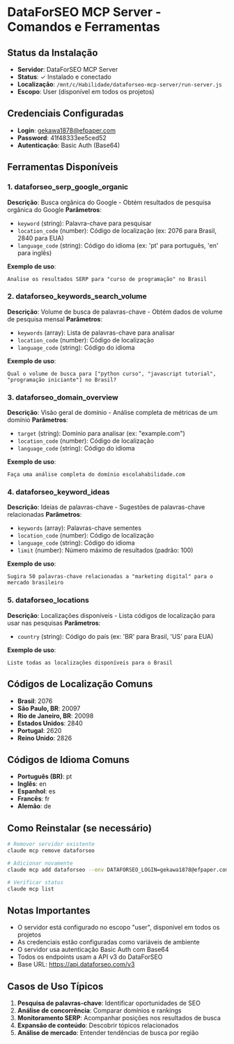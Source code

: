 # DataForSEO MCP Server - Comandos e Ferramentas

## Status da Instalação
- **Servidor**: DataForSEO MCP Server
- **Status**: ✓ Instalado e conectado
- **Localização**: `/mnt/c/Habilidade/dataforseo-mcp-server/run-server.js`
- **Escopo**: User (disponível em todos os projetos)

## Credenciais Configuradas
- **Login**: gekawa1878@efpaper.com
- **Password**: 41f48333ee5ced52
- **Autenticação**: Basic Auth (Base64)

## Ferramentas Disponíveis

### 1. dataforseo_serp_google_organic
**Descrição**: Busca orgânica do Google - Obtém resultados de pesquisa orgânica do Google
**Parâmetros**:
- `keyword` (string): Palavra-chave para pesquisar
- `location_code` (number): Código de localização (ex: 2076 para Brasil, 2840 para EUA)
- `language_code` (string): Código do idioma (ex: 'pt' para português, 'en' para inglês)

**Exemplo de uso**:
```
Analise os resultados SERP para "curso de programação" no Brasil
```

### 2. dataforseo_keywords_search_volume
**Descrição**: Volume de busca de palavras-chave - Obtém dados de volume de pesquisa mensal
**Parâmetros**:
- `keywords` (array): Lista de palavras-chave para analisar
- `location_code` (number): Código de localização
- `language_code` (string): Código do idioma

**Exemplo de uso**:
```
Qual o volume de busca para ["python curso", "javascript tutorial", "programação iniciante"] no Brasil?
```

### 3. dataforseo_domain_overview
**Descrição**: Visão geral de domínio - Análise completa de métricas de um domínio
**Parâmetros**:
- `target` (string): Domínio para analisar (ex: "example.com")
- `location_code` (number): Código de localização
- `language_code` (string): Código do idioma

**Exemplo de uso**:
```
Faça uma análise completa do domínio escolahabilidade.com
```

### 4. dataforseo_keyword_ideas
**Descrição**: Ideias de palavras-chave - Sugestões de palavras-chave relacionadas
**Parâmetros**:
- `keywords` (array): Palavras-chave sementes
- `location_code` (number): Código de localização
- `language_code` (string): Código do idioma
- `limit` (number): Número máximo de resultados (padrão: 100)

**Exemplo de uso**:
```
Sugira 50 palavras-chave relacionadas a "marketing digital" para o mercado brasileiro
```

### 5. dataforseo_locations
**Descrição**: Localizações disponíveis - Lista códigos de localização para usar nas pesquisas
**Parâmetros**:
- `country` (string): Código do país (ex: 'BR' para Brasil, 'US' para EUA)

**Exemplo de uso**:
```
Liste todas as localizações disponíveis para o Brasil
```

## Códigos de Localização Comuns
- **Brasil**: 2076
- **São Paulo, BR**: 20097
- **Rio de Janeiro, BR**: 20098
- **Estados Unidos**: 2840
- **Portugal**: 2620
- **Reino Unido**: 2826

## Códigos de Idioma Comuns
- **Português (BR)**: pt
- **Inglês**: en
- **Espanhol**: es
- **Francês**: fr
- **Alemão**: de

## Como Reinstalar (se necessário)
```bash
# Remover servidor existente
claude mcp remove dataforseo

# Adicionar novamente
claude mcp add dataforseo --env DATAFORSEO_LOGIN=gekawa1878@efpaper.com --env DATAFORSEO_PASSWORD=41f48333ee5ced52 --scope user -- node /mnt/c/Habilidade/dataforseo-mcp-server/run-server.js

# Verificar status
claude mcp list
```

## Notas Importantes
- O servidor está configurado no escopo "user", disponível em todos os projetos
- As credenciais estão configuradas como variáveis de ambiente
- O servidor usa autenticação Basic Auth com Base64
- Todos os endpoints usam a API v3 do DataForSEO
- Base URL: https://api.dataforseo.com/v3

## Casos de Uso Típicos
1. **Pesquisa de palavras-chave**: Identificar oportunidades de SEO
2. **Análise de concorrência**: Comparar domínios e rankings
3. **Monitoramento SERP**: Acompanhar posições nos resultados de busca
4. **Expansão de conteúdo**: Descobrir tópicos relacionados
5. **Análise de mercado**: Entender tendências de busca por região